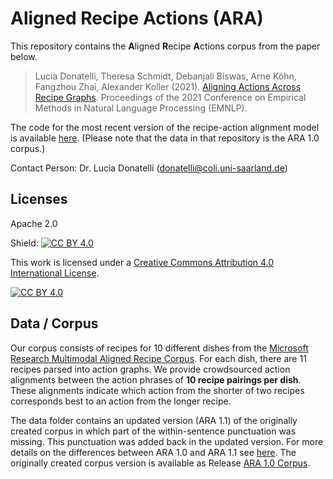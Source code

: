 # Aligned Recipe Actions (ARA)

This repository contains the **A**ligned **R**ecipe **A**ctions corpus from the paper below. 

> Lucia Donatelli, Theresa Schmidt, Debanjali Biswas, Arne Köhn, Fangzhou Zhai, Alexander Koller (2021).
> [Aligning Actions Across Recipe Graphs](https://aclanthology.org/2021.emnlp-main.554/).
> Proceedings of the 2021 Conference on Empirical Methods in Natural Language Processing (EMNLP).

The code for the most recent version of the recipe-action alignment model is available [here](https://github.com/interactive-cookbook/alignment-models). (Please note that the data in that repository is the ARA 1.0 corpus.) 

Contact Person: Dr. Lucia Donatelli (donatelli@coli.uni-saarland.de)

## Licenses

Apache 2.0

Shield: [![CC BY 4.0][cc-by-shield]][cc-by]

This work is licensed under a
[Creative Commons Attribution 4.0 International License][cc-by].

[![CC BY 4.0][cc-by-image]][cc-by]

[cc-by]: http://creativecommons.org/licenses/by/4.0/
[cc-by-image]: https://i.creativecommons.org/l/by/4.0/88x31.png
[cc-by-shield]: https://img.shields.io/badge/License-CC%20BY%204.0-lightgrey.svg


## Data / Corpus

Our corpus consists of recipes for 10 different dishes from the [Microsoft Research Multimodal Aligned Recipe Corpus](https://github.com/microsoft/multimodal-aligned-recipe-corpus). For each dish, there are 11 recipes parsed into action graphs. We provide crowdsourced action alignments between the action phrases of **10 recipe pairings per dish**. These alignments indicate which action from the shorter of two recipes corresponds best to an action from the longer recipe. 

The data folder contains an updated version (ARA 1.1) of the originally created corpus in which part of the within-sentence punctuation was missing. This punctuation was added back in the updated version. For more details on the differences between ARA 1.0 and ARA 1.1 see [here](https://github.com/interactive-cookbook/ara/tree/main/data#ara-10-vs-ara-11).
The originally created corpus version is available as Release [ARA 1.0 Corpus](https://github.com/interactive-cookbook/ara/releases/tag/v1.0).

